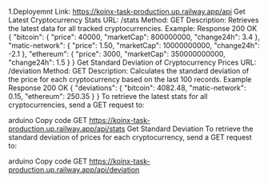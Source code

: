 1.Deployemnt Link: https://koinx-task-production.up.railway.app/api
Get Latest Cryptocurrency Stats
URL: /stats
Method: GET
Description: Retrieves the latest data for all tracked cryptocurrencies.
Example:
Response
200 OK
{
    "bitcoin": {
        "price": 40000,
        "marketCap": 800000000,
        "change24h": 3.4
    },
    "matic-network": {
        "price": 1.50,
        "marketCap": 10000000000,
        "change24h": -2.1
    },
    "ethereum": {
        "price": 3000,
        "marketCap": 350000000000,
        "change24h": 1.5
    }
}
Get Standard Deviation of Cryptocurrency Prices
URL: /deviation
Method: GET
Description: Calculates the standard deviation of the price for each cryptocurrency based on the last 100 records.
Example
Response
200 OK
{
    "deviations": {
        "bitcoin": 4082.48,
        "matic-network": 0.15,
        "ethereum": 250.35
    }
}
To retrieve the latest stats for all cryptocurrencies, send a GET request to:

arduino
Copy code
GET https://koinx-task-production.up.railway.app/api/stats
Get Standard Deviation
To retrieve the standard deviation of prices for each cryptocurrency, send a GET request to:

arduino
Copy code
GET https://koinx-task-production.up.railway.app/api/deviation

